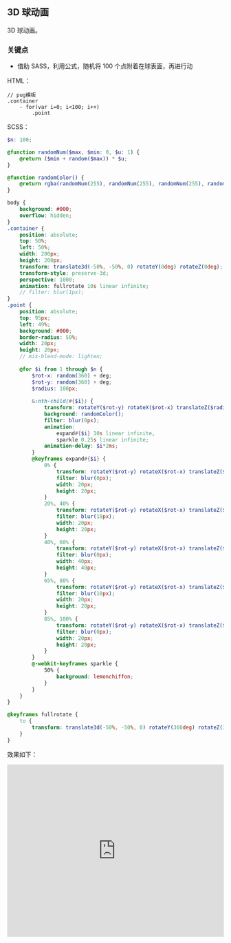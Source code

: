## 3D 球动画

3D 球动画。
### 关键点

+ 借助 SASS，利用公式，随机将 100 个点附着在球表面，再进行动

HTML：

```pug
// pug模板
.container    
    - for(var i=0; i<100; i++)
        .point
```

SCSS：
```scss
$n: 100;

@function randomNum($max, $min: 0, $u: 1) {
	@return ($min + random($max)) * $u;
}

@function randomColor() {
    @return rgba(randomNum(255), randomNum(255), randomNum(255), randomNum(100)/100);
}

body {
    background: #000;
    overflow: hidden;
}
.container {
    position: absolute;
    top: 50%;
    left: 50%;
    width: 200px;
    height: 200px;
    transform: translate3d(-50%, -50%, 0) rotateY(0deg) rotateZ(0deg);
    transform-style: preserve-3d;
    perspective: 1000;
    animation: fullrotate 10s linear infinite;
    // filter: blur(1px);
}
.point {
    position: absolute;
    top: 95px;
    left: 49%;
    background: #000;
    border-radius: 50%;      
    width: 20px;
    height: 20px;
    // mix-blend-mode: lighten;
    
    @for $i from 1 through $n {        
        $rot-x: random(360) + deg;
        $rot-y: random(360) + deg;
        $radius: 100px;
        
        &:nth-child(#{$i}) {
            transform: rotateY($rot-y) rotateX($rot-x) translateZ($radius);
            background: randomColor();
            filter: blur(0px);
            animation: 
                expand#{$i} 10s linear infinite, 
                sparkle 0.25s linear infinite;
            animation-delay: $i*2ms;
        }
        @keyframes expand#{$i} {
            0% { 
                transform: rotateY($rot-y) rotateX($rot-x) translateZ($radius);
                filter: blur(0px);
                width: 20px;
                height: 20px;
            }
            20%, 40% { 
                transform: rotateY($rot-y) rotateX($rot-x) translateZ($radius*($i/10));
                filter: blur(10px);
                width: 20px;
                height: 20px;
            }
            40%, 60% {
                transform: rotateY($rot-y) rotateX($rot-x) translateZ($radius*4);
                filter: blur(0px);
                width: 40px;
                height: 40px;
            }
            65%, 80% {
                transform: rotateY($rot-y) rotateX($rot-x) translateZ($radius*($i/10));
                filter: blur(10px);
                width: 20px;
                height: 20px;
            }
            85%, 100% {
                transform: rotateY($rot-y) rotateX($rot-x) translateZ($radius);
                filter: blur(0px);
                width: 20px;
                height: 20px;
            }
        }
        @-webkit-keyframes sparkle {
            50% {
                background: lemonchiffon;
            }
        }
    }
}

@keyframes fullrotate {
    to { 
        transform: translate3d(-50%, -50%, 0) rotateY(360deg) rotateZ(360deg);
    }
}
```

效果如下：

<iframe height="400" style="width: 100%;" scrolling="no" title="3D ball" src="https://codepen.io/Chokcoco/embed/JwdvmJ?height=400&theme-id=default&default-tab=result" frameborder="no" allowtransparency="true" allowfullscreen="true">
  See the Pen <a href='https://codepen.io/Chokcoco/pen/JwdvmJ'>3D ball</a> by Chokcoco
  (<a href='https://codepen.io/Chokcoco'>@Chokcoco</a>) on <a href='https://codepen.io'>CodePen</a>.
</iframe>